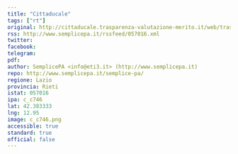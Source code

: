 ```yaml
---
title: "Cittaducale"
tags: ["rt"]
original: http://cittaducale.trasparenza-valutazione-merito.it/web/trasparenza/albo-pretorio
rss: http://www.semplicepa.it/rssfeed/057016.xml
twitter: 
facebook: 
telegram: 
pdf: 
author: SemplicePA <info@eti3.it> (http://www.semplicepa.it)
repo: http://www.semplicepa.it/semplice-pa/
regione: Lazio
provincia: Rieti
istat: 057016
ipa: c_c746
lat: 42.383333
lng: 12.95
image: c_c746.png
accessible: true
standard: true
official: false
---
```

